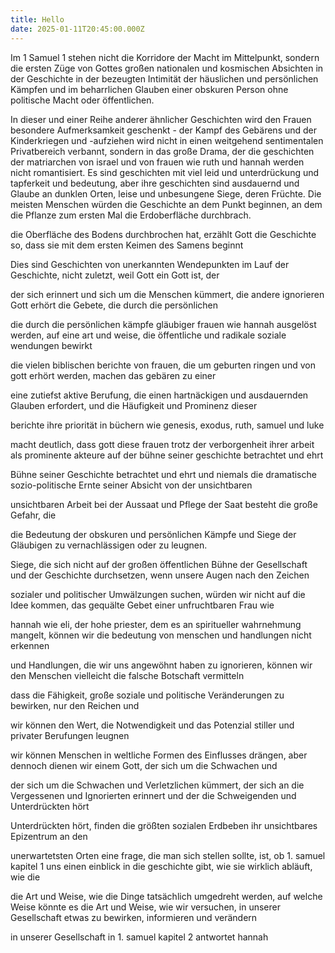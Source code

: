 ```yaml
---
title: Hello
date: 2025-01-11T20:45:00.000Z
---
```

Im 1 Samuel 1 stehen nicht die Korridore der Macht im Mittelpunkt, sondern die ersten Züge von Gottes großen nationalen und kosmischen Absichten in der Geschichte in der bezeugten Intimität der häuslichen und persönlichen Kämpfen und im beharrlichen Glauben einer obskuren Person ohne politische Macht oder öffentlichen.

In dieser und einer Reihe anderer ähnlicher Geschichten wird den Frauen besondere Aufmerksamkeit geschenkt - der Kampf des Gebärens und der Kinderkriegen und -aufziehen wird nicht in einen weitgehend sentimentalen Privatbereich verbannt, sondern in das große Drama, der die geschichten der matriarchen von israel und von frauen wie ruth und hannah werden nicht romantisiert. Es sind geschichten mit viel leid und unterdrückung und tapferkeit und bedeutung, aber ihre geschichten sind ausdauernd und Glaube an dunklen Orten, leise und unbesungene Siege, deren Früchte. Die meisten Menschen würden die Geschichte an dem Punkt beginnen, an dem die Pflanze zum ersten Mal die Erdoberfläche durchbrach.

die Oberfläche des Bodens durchbrochen hat, erzählt Gott die Geschichte so, dass sie mit dem ersten Keimen des Samens beginnt

Dies sind Geschichten von unerkannten Wendepunkten im Lauf der Geschichte, nicht zuletzt, weil Gott ein Gott ist, der

der sich erinnert und sich um die Menschen kümmert, die andere ignorieren Gott erhört die Gebete, die durch die persönlichen

die durch die persönlichen kämpfe gläubiger frauen wie hannah ausgelöst werden, auf eine art und weise, die öffentliche und radikale soziale wendungen bewirkt

die vielen biblischen berichte von frauen, die um geburten ringen und von gott erhört werden, machen das gebären zu einer

eine zutiefst aktive Berufung, die einen hartnäckigen und ausdauernden Glauben erfordert, und die Häufigkeit und Prominenz dieser

berichte ihre priorität in büchern wie genesis, exodus, ruth, samuel und luke

macht deutlich, dass gott diese frauen trotz der verborgenheit ihrer arbeit als prominente akteure auf der bühne seiner geschichte betrachtet und ehrt

Bühne seiner Geschichte betrachtet und ehrt und niemals die dramatische sozio-politische Ernte seiner Absicht von der unsichtbaren

unsichtbaren Arbeit bei der Aussaat und Pflege der Saat besteht die große Gefahr, die

die Bedeutung der obskuren und persönlichen Kämpfe und Siege der Gläubigen zu vernachlässigen oder zu leugnen.

Siege, die sich nicht auf der großen öffentlichen Bühne der Gesellschaft und der Geschichte durchsetzen, wenn unsere Augen nach den Zeichen

sozialer und politischer Umwälzungen suchen, würden wir nicht auf die Idee kommen, das gequälte Gebet einer unfruchtbaren Frau wie

hannah wie eli, der hohe priester, dem es an spiritueller wahrnehmung mangelt, können wir die bedeutung von menschen und handlungen nicht erkennen

und Handlungen, die wir uns angewöhnt haben zu ignorieren, können wir den Menschen vielleicht die falsche Botschaft vermitteln

dass die Fähigkeit, große soziale und politische Veränderungen zu bewirken, nur den Reichen und

wir können den Wert, die Notwendigkeit und das Potenzial stiller und privater Berufungen leugnen

wir können Menschen in weltliche Formen des Einflusses drängen, aber dennoch dienen wir einem Gott, der sich um die Schwachen und

der sich um die Schwachen und Verletzlichen kümmert, der sich an die Vergessenen und Ignorierten erinnert und der die Schweigenden und Unterdrückten hört

Unterdrückten hört, finden die größten sozialen Erdbeben ihr unsichtbares Epizentrum an den

unerwartetsten Orten
eine frage, die man sich stellen sollte, ist, ob 1. samuel kapitel 1 uns einen einblick in die geschichte gibt, wie sie wirklich abläuft, wie die

die Art und Weise, wie die Dinge tatsächlich umgedreht werden, auf welche Weise könnte es die Art und Weise, wie wir versuchen, in unserer Gesellschaft etwas zu bewirken, informieren und verändern

in unserer Gesellschaft in 1. samuel kapitel 2 antwortet hannah
